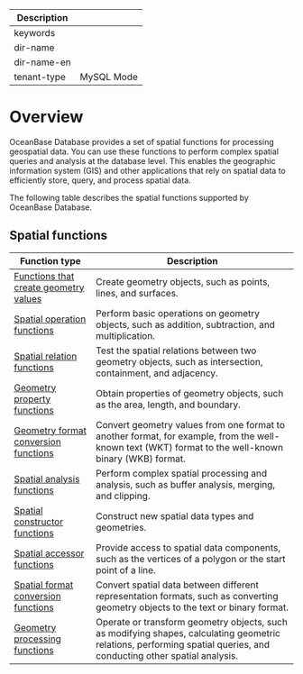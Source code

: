 | Description   |                 |
|---------------|-----------------|
| keywords      |                 |
| dir-name      |                 |
| dir-name-en   |                 |
| tenant-type   | MySQL Mode      |

# Overview

OceanBase Database provides a set of spatial functions for processing geospatial data. You can use these functions to perform complex spatial queries and analysis at the database level. This enables the geographic information system (GIS) and other applications that rely on spatial data to efficiently store, query, and process spatial data. 

The following table describes the spatial functions supported by OceanBase Database.

## Spatial functions

| Function type | Description |
|------------------------------------------|--------------------------------------------------------------------|
| [Functions that create geometry values](150.create-a-geometry-function-of-mysql-mode.md) | Create geometry objects, such as points, lines, and surfaces.  |
| [Spatial operation functions](200.spatial-operation-functions-of-mysql-mode.md) | Perform basic operations on geometry objects, such as addition, subtraction, and multiplication.  |
| [Spatial relation functions](300.spatial-relation-functions-of-mysql-mode.md) | Test the spatial relations between two geometry objects, such as intersection, containment, and adjacency.  |
| [Geometry property functions](400.geometry-attribute-functions-of-mysql-mode.md) | Obtain properties of geometry objects, such as the area, length, and boundary.  |
| [Geometry format conversion functions](500.geometry-conversion-function-of-mysql-mode.md) | Convert geometry values from one format to another format, for example, from the well-known text (WKT) format to the well-known binary (WKB) format.  |
| [Spatial analysis functions](600.spatial-analysis-function-of-mysql-mode.md) | Perform complex spatial processing and analysis, such as buffer analysis, merging, and clipping.  |
| [Spatial constructor functions](700.spatial-constructor-function-of-mysql-mode.md) | Construct new spatial data types and geometries.  |
| [Spatial accessor functions](800.spatial-accessor-function-of-mysql-mode.md) | Provide access to spatial data components, such as the vertices of a polygon or the start point of a line.  |
| [Spatial format conversion functions](900.spatial-format-conversion-function-of-mysql-mode.md) | Convert spatial data between different representation formats, such as converting geometry objects to the text or binary format.  |
| [Geometry processing functions](1000.spatial-processing-function-of-mysql-mode.md) | Operate or transform geometry objects, such as modifying shapes, calculating geometric relations, performing spatial queries, and conducting other spatial analysis.  |
